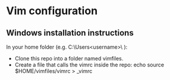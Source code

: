 Vim configuration
=================

Windows installation instructions
---------------------------------
In your home folder (e.g. C:\Users\<username>\ ):
*   Clone this repo into a folder named vimfiles.
*   Create a file that calls the vimrc inside the repo:
        echo source $HOME/vimfiles/vimrc > _vimrc
